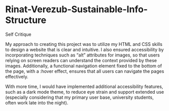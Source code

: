# Rinat-Verezub-Sustainable-Info-Structure

Self Critique

My approach to creating this project was to utilize my HTML and CSS skills to design a website that is clear and intuitive. I also ensured accessibility by incorporating techniques such as “alt” attributes for images, so that users relying on screen readers can understand the context provided by these images. Additionally, a functional navigation element fixed to the bottom of the page, with a :hover effect, ensures that all users can navigate the pages effectively.

With more time, I would have implemented additional accessibility features, such as a dark mode theme, to reduce eye strain and support extended use (especially considering that my primary user base, university students, often work late into the night).
